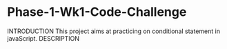 # Phase-1-Wk1-Code-Challenge
INTRODUCTION
This project aims at practicing on conditional statement in javaScript.
DESCRIPTION
